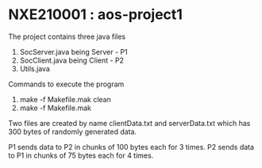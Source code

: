 # NXE210001 : aos-project1

The project contains three java files
1. SocServer.java being Server - P1
2. SocClient.java being Client - P2
3. Utils.java

Commands to execute the program
1. make -f Makefile.mak clean
2. make -f Makefile.mak

Two files are created by name clientData.txt and serverData.txt which has 300 bytes of randomly generated data.

P1 sends data to P2 in chunks of 100 bytes each for 3 times.
P2 sends data to P1 in chunks of 75 bytes each for 4 times.

